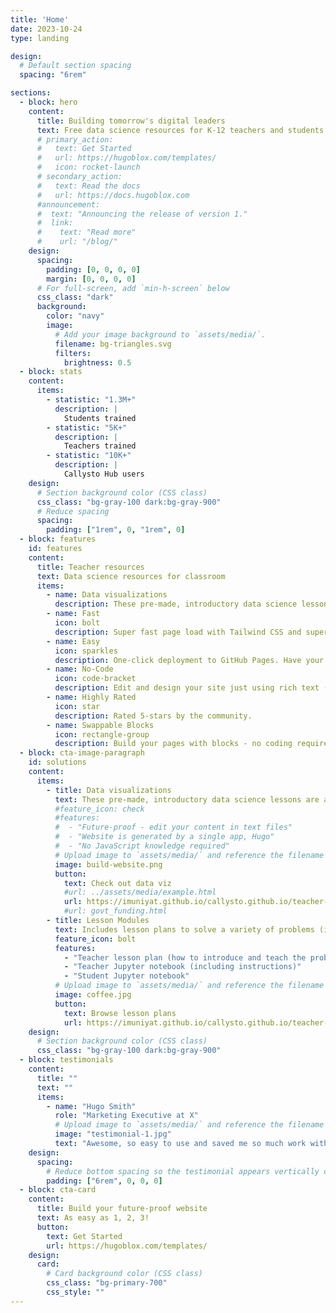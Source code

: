 ```yaml
---
title: 'Home'
date: 2023-10-24
type: landing

design:
  # Default section spacing
  spacing: "6rem"

sections:
  - block: hero
    content:
      title: Building tomorrow's digital leaders
      text: Free data science resources for K-12 teachers and students
      # primary_action:
      #   text: Get Started
      #   url: https://hugoblox.com/templates/
      #   icon: rocket-launch
      # secondary_action:
      #   text: Read the docs
      #   url: https://docs.hugoblox.com
      #announcement:
      #  text: "Announcing the release of version 1."
      #  link:
      #    text: "Read more"
      #    url: "/blog/"
    design:
      spacing:
        padding: [0, 0, 0, 0]
        margin: [0, 0, 0, 0]
      # For full-screen, add `min-h-screen` below
      css_class: "dark"
      background:
        color: "navy"
        image:
          # Add your image background to `assets/media/`.
          filename: bg-triangles.svg
          filters:
            brightness: 0.5
  - block: stats
    content:
      items:
        - statistic: "1.3M+"
          description: |
            Students trained
        - statistic: "5K+"
          description: |
            Teachers trained
        - statistic: "10K+"
          description: |
            Callysto Hub users
    design:
      # Section background color (CSS class)
      css_class: "bg-gray-100 dark:bg-gray-900"
      # Reduce spacing
      spacing:
        padding: ["1rem", 0, "1rem", 0]
  - block: features
    id: features
    content:
      title: Teacher resources
      text: Data science resources for classroom
      items:
        - name: Data visualizations
          description: These pre-made, introductory data science lessons are a way for students to develop critical thinking and problem solving skills. We start with a question, find an open dataset to answer the question, and then ask students to reflect.
        - name: Fast
          icon: bolt
          description: Super fast page load with Tailwind CSS and super fast site building with Hugo.
        - name: Easy
          icon: sparkles
          description: One-click deployment to GitHub Pages. Have your new website live within 5 minutes!
        - name: No-Code
          icon: code-bracket
          description: Edit and design your site just using rich text (Markdown) and configurable YAML parameters.
        - name: Highly Rated
          icon: star
          description: Rated 5-stars by the community.
        - name: Swappable Blocks
          icon: rectangle-group
          description: Build your pages with blocks - no coding required!
  - block: cta-image-paragraph
    id: solutions
    content:
      items:
        - title: Data visualizations
          text: These pre-made, introductory data science lessons are a way for students to develop critical thinking and problem solving skills. We start with a question, find an open dataset to answer the question, and then ask students to reflect.
          #feature_icon: check
          #features:
          #  - "Future-proof - edit your content in text files"
          #  - "Website is generated by a single app, Hugo"
          #  - "No JavaScript knowledge required"
          # Upload image to `assets/media/` and reference the filename here
          image: build-website.png
          button:
            text: Check out data viz
            #url: ../assets/media/example.html
            url: https://imuniyat.github.io/callysto.github.io/teacher-resources/data-visualizations/
            #url: govt_funding.html
        - title: Lesson Modules
          text: Includes lesson plans to solve a variety of problems (including TED-Ed Riddles) using Python code in Jupyter notebooks. For each problem, there are three resources:
          feature_icon: bolt
          features:
            - "Teacher lesson plan (how to introduce and teach the problem)"
            - "Teacher Jupyter notebook (including instructions)"
            - "Student Jupyter notebook"
          # Upload image to `assets/media/` and reference the filename here
          image: coffee.jpg
          button:
            text: Browse lesson plans
            url: https://imuniyat.github.io/callysto.github.io/teacher-resources/lesson-plans/
    design:
      # Section background color (CSS class)
      css_class: "bg-gray-100 dark:bg-gray-900"
  - block: testimonials
    content:
      title: ""
      text: ""
      items:
        - name: "Hugo Smith"
          role: "Marketing Executive at X"
          # Upload image to `assets/media/` and reference the filename here
          image: "testimonial-1.jpg"
          text: "Awesome, so easy to use and saved me so much work with the swappable pre-designed sections!"
    design:
      spacing:
        # Reduce bottom spacing so the testimonial appears vertically centered between sections
        padding: ["6rem", 0, 0, 0]
  - block: cta-card
    content:
      title: Build your future-proof website
      text: As easy as 1, 2, 3!
      button:
        text: Get Started
        url: https://hugoblox.com/templates/
    design:
      card:
        # Card background color (CSS class)
        css_class: "bg-primary-700"
        css_style: ""
---
```


